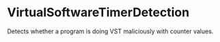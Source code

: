 # VirtualSoftwareTimerDetection
Detects whether a program is doing VST maliciously with counter values.
